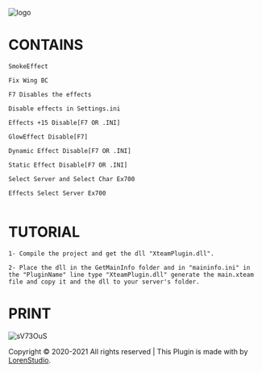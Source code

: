 ![logo](https://lorenstudio.com/img/logo.png)



# CONTAINS
```
SmokeEffect

Fix Wing BC

F7 Disables the effects

Disable effects in Settings.ini

Effects +15 Disable[F7 OR .INI]

GlowEffect Disable[F7]

Dynamic Effect Disable[F7 OR .INI]

Static Effect Disable[F7 OR .INI]

Select Server and Select Char Ex700

Effects Select Server Ex700


```


# TUTORIAL

```
1- Compile the project and get the dll "XteamPlugin.dll".

2- Place the dll in the GetMainInfo folder and in "maininfo.ini" in the "PluginName" line type "XteamPlugin.dll" generate the main.xteam file and copy it and the dll to your server's folder.

```
# PRINT
![sV73OuS](https://i.imgur.com/Dl2E2Zy.png)

Copyright © 2020-2021 All rights reserved | This Plugin is made with  by [LorenStudio](http://lorenstudio.com).
